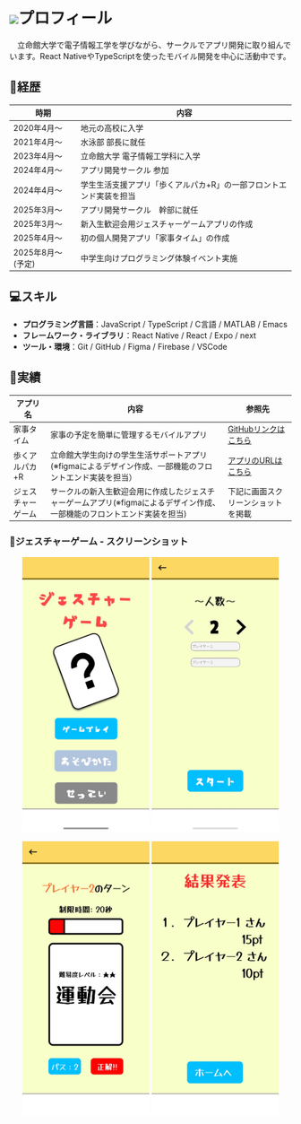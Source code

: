 # <img src="https://media.giphy.com/media/hvRJCLFzcasrR4ia7z/giphy.gif" width="28">プロフィール
　立命館大学で電子情報工学を学びながら、サークルでアプリ開発に取り組んでいます。React NativeやTypeScriptを使ったモバイル開発を中心に活動中です。
## 🌱経歴


| 時期 | 内容 |
|------|------|
| 2020年4月〜 | 地元の高校に入学 |
| 2021年4月〜 | 水泳部 部長に就任 |
| 2023年4月〜 | 立命館大学 電子情報工学科に入学 |
| 2024年4月〜 | アプリ開発サークル 参加 |
| 2024年4月〜 | 学生生活支援アプリ「歩くアルパカ+R」の一部フロントエンド実装を担当 |
| 2025年3月～ |アプリ開発サークル　幹部に就任|
| 2025年3月～ | 新入生歓迎会用ジェスチャーゲームアプリの作成|
| 2025年4月～ | 初の個人開発アプリ「家事タイム」の作成|
| 2025年8月～(予定) | 中学生向けプログラミング体験イベント実施 |



## 💻スキル

- **プログラミング言語**：JavaScript / TypeScript / C言語 / MATLAB / Emacs
- **フレームワーク・ライブラリ**：React Native / React / Expo / next
- **ツール・環境**：Git / GitHub / Figma / Firebase / VSCode 



## 🚀実績

|アプリ名|内容|参照先|
|----------|----------|----------|
|家事タイム|家事の予定を簡単に管理するモバイルアプリ|[GitHubリンクはこちら](https://github.com/Hideto6/housework-time) |
|歩くアルパカ+R|立命館大学生向けの学生生活サポートアプリ(※figmaによるデザイン作成、一部機能のフロントエンド実装を担当）|[アプリのURLはこちら](https://apps.apple.com/jp/app/%E5%A4%A7%E5%AD%A6%E7%94%9F%E6%B4%BB%E6%94%AF%E6%8F%B4%E3%82%A2%E3%83%97%E3%83%AAfor%E7%AB%8B%E5%91%BD%E9%A4%A8-%E6%AD%A9%E3%81%8F%E3%82%A2%E3%83%AB%E3%83%91%E3%82%AB-r/id6499567971)|
|ジェスチャーゲーム|サークルの新入生歓迎会用に作成したジェスチャーゲームアプリ(※figmaによるデザイン作成、一部機能のフロントエンド実装を担当)|下記に画面スクリーンショットを掲載|

### 📱ジェスチャーゲーム - スクリーンショット
<p align="center">
  <img src="jesture_1.jpeg.jpg"  width="45%" />
  <img src="jesture_2.jpeg.jpg"  width="45%" />
</p>
<p align="center">
  <img src="jesture_3.jpeg.jpg"  width="45%" />
  <img src="jesture_4.jpeg.jpg"  width="45%" />
</p>
